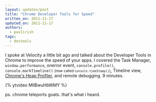 ```yaml
---
layout: updates/post
title: "Chrome Developer Tools for Speed"
written_on: 2011-11-17
updated_on: 2011-11-17
authors:
  - paulirish
tags:
  - devtools
---
```

I spoke at Velocity a little bit ago and talked about the Developer Tools in Chrome to improve the speed of your apps. I covered the Task Manager, <code>window.performance</code>, onerror event, <code>console.profile()</code>, <code>console.markTimeline()</code> <small>(now called <code>console.timeStamp()</code>)</small>, Timeline view, <a href="http://gent.ilcore.com/2011/08/finding-memory-leaks.html">Chrome's Heap Profiler</a>, and remote debugging. 9 minutes.

{% ytvideo MllBwuHbWMY %}

ps. chrome teleports goats. that's what i heard.
